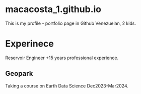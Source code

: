 # macacosta_1.github.io
This is my profile - portfolio page in Github
Venezuelan, 2 kids.
# Experinece
Reservoir Engineer +15 years professional experience.
## Geopark
Taking a course on Earth Data Science Dec2023-Mar2024.
